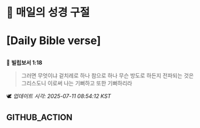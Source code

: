 # 🙏 매일의 성경 구절
# [Daily Bible verse]
##
<!-- START_BIBLE_VERSE -->
📖 **빌립보서 1:18**
> 그러면 무엇이냐 겉치레로 하나 참으로 하나 무슨 방도로 하든지 전파되는 것은 그리스도니 이로써 나는 기뻐하고 또한 기뻐하리라

🕊️ _업데이트 시각: 2025-07-11 08:54:12 KST_
  <!-- END_BIBLE_VERSE -->
## GITHUB_ACTION
